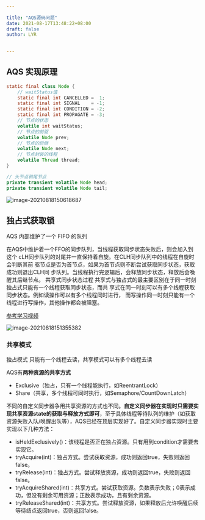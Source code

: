 ```yaml
---
 
title: "AQS源码问题"
date: 2021-08-17T13:48:22+08:00
draft: false
author: LYR

 
---
```




## AQS 实现原理



```java
static final class Node {
	// waitStatus值
	static final int CANCELLED =  1;	        
	static final int SIGNAL    = -1;	        
	static final int CONDITION = -2;	
	static final int PROPAGATE = -3;
	// 节点的状态
	volatile int waitStatus;
	// 节点的前驱
	volatile Node prev;
	// 节点的后继
	volatile Node next;
	// 节点封装的线程	
	volatile Thread thread;	
}

// 头节点和尾节点
private transient volatile Node head;
private transient volatile Node tail;

```

 ![image-20210818150618687](https://cdn.jsdelivr.net/gh/lyr-2000/images_repo_2021_ASUS/2021_08_18_15__06_18image-20210818150618687.png)



## 独占式获取锁

AQS 内部维护了一个 FIFO 的队列

在AQS中维护着一个FFO的同步队列，当线程获取同步状态失败后，则会加入到这个
cLH同步队列的对尾并一直保持着自旋。在CLH同步队列中的线程在自旋时会判断其前
驱节点是否为首节点，如果为首节点则不断尝试获取同步状态，获取成功则退出CLH同
步队列。当线程执行完逻辑后，会释放同步状态，释放后会喚醒其后继节点。
共享式同步状态过程
共享式与独占式的最主要区别在于同一时刻独占式只能有一个线程获取同步状态，而共
享式在同一时刻可以有多个线程获取同步状态。例如读操作可以有多个线程同时进行，
而写操作同一时刻只能有一个线程进行写操作，其他操作都会被阻塞。



[参考学习视频](https://www.bilibili.com/video/BV1Zz4y197iF?from=search&seid=7913068938121292393)





![image-20210818151355382](https://cdn.jsdelivr.net/gh/lyr-2000/images_repo_2021_ASUS/2021_08_18_15__13_55image-20210818151355382.png)



### 共享模式

独占模式 只能有一个线程去读，共享模式可以有多个线程去读

AQS有**两种资源的共享方式**

- Exclusive（独占，只有一个线程能执行，如ReentrantLock）
- Share（共享，多个线程可同时执行，如Semaphore/CountDownLatch）

不同的自定义同步器争用共享资源的方式也不同。**自定义同步器在实现时只需要实现共享资源state的获取与释放方式即可**，至于具体线程等待队列的维护（如获取资源失败入队/唤醒出队等），AQS已经在顶层实现好了。自定义同步器实现时主要实现以下几种方法：

- isHeldExclusively()：该线程是否正在独占资源。只有用到condition才需要去实现它。
- tryAcquire(int)：独占方式。尝试获取资源，成功则返回true，失败则返回false。
- tryRelease(int)：独占方式。尝试释放资源，成功则返回true，失败则返回false。
- tryAcquireShared(int)：共享方式。尝试获取资源。负数表示失败；0表示成功，但没有剩余可用资源；正数表示成功，且有剩余资源。
- tryReleaseShared(int)：共享方式。尝试释放资源，如果释放后允许唤醒后续等待结点返回true，否则返回false。



